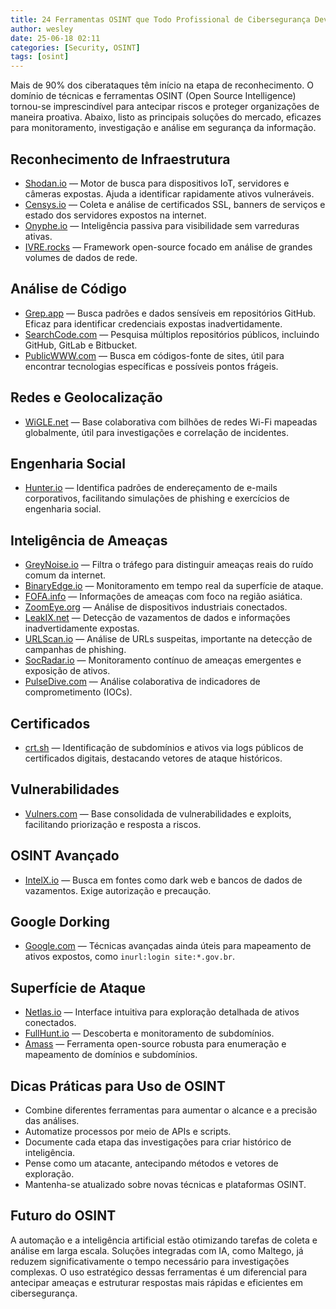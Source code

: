 ```yaml
---
title: 24 Ferramentas OSINT que Todo Profissional de Cibersegurança Deve Conhecer
author: wesley
date: 25-06-18 02:11
categories: [Security, OSINT]
tags: [osint]
---
```

Mais de 90% dos ciberataques têm início na etapa de reconhecimento. O domínio de técnicas e ferramentas OSINT (Open Source Intelligence) tornou-se imprescindível para antecipar riscos e proteger organizações de maneira proativa. Abaixo, listo as principais soluções do mercado, eficazes para monitoramento, investigação e análise em segurança da informação.

## Reconhecimento de Infraestrutura

- [Shodan.io](https://shodan.io) — Motor de busca para dispositivos IoT, servidores e câmeras expostas. Ajuda a identificar rapidamente ativos vulneráveis.
- [Censys.io](https://censys.io) — Coleta e análise de certificados SSL, banners de serviços e estado dos servidores expostos na internet.
- [Onyphe.io](https://www.onyphe.io) — Inteligência passiva para visibilidade sem varreduras ativas.
- [IVRE.rocks](https://ivre.rocks) — Framework open-source focado em análise de grandes volumes de dados de rede.

## Análise de Código

- [Grep.app](https://grep.app) — Busca padrões e dados sensíveis em repositórios GitHub. Eficaz para identificar credenciais expostas inadvertidamente.
- [SearchCode.com](https://searchcode.com) — Pesquisa múltiplos repositórios públicos, incluindo GitHub, GitLab e Bitbucket.
- [PublicWWW.com](https://publicwww.com) — Busca em códigos-fonte de sites, útil para encontrar tecnologias específicas e possíveis pontos frágeis.

## Redes e Geolocalização

- [WiGLE.net](https://wigle.net) — Base colaborativa com bilhões de redes Wi-Fi mapeadas globalmente, útil para investigações e correlação de incidentes.

## Engenharia Social

- [Hunter.io](https://hunter.io) — Identifica padrões de endereçamento de e-mails corporativos, facilitando simulações de phishing e exercícios de engenharia social.

## Inteligência de Ameaças

- [GreyNoise.io](https://greynoise.io) — Filtra o tráfego para distinguir ameaças reais do ruído comum da internet.
- [BinaryEdge.io](https://www.binaryedge.io) — Monitoramento em tempo real da superfície de ataque.
- [FOFA.info](https://fofa.info) — Informações de ameaças com foco na região asiática.
- [ZoomEye.org](https://www.zoomeye.org) — Análise de dispositivos industriais conectados.
- [LeakIX.net](https://leakix.net) — Detecção de vazamentos de dados e informações inadvertidamente expostas.
- [URLScan.io](https://urlscan.io) — Análise de URLs suspeitas, importante na detecção de campanhas de phishing.
- [SocRadar.io](https://socradar.io) — Monitoramento contínuo de ameaças emergentes e exposição de ativos.
- [PulseDive.com](https://pulsedive.com) — Análise colaborativa de indicadores de comprometimento (IOCs).

## Certificados

- [crt.sh](https://crt.sh) — Identificação de subdomínios e ativos via logs públicos de certificados digitais, destacando vetores de ataque históricos.

## Vulnerabilidades

- [Vulners.com](https://vulners.com) — Base consolidada de vulnerabilidades e exploits, facilitando priorização e resposta a riscos.

## OSINT Avançado

- [IntelX.io](https://intelx.io) — Busca em fontes como dark web e bancos de dados de vazamentos. Exige autorização e precaução.

## Google Dorking

- [Google.com](https://google.com) — Técnicas avançadas ainda úteis para mapeamento de ativos expostos, como `inurl:login site:*.gov.br`.

## Superfície de Ataque

- [Netlas.io](https://netlas.io) — Interface intuitiva para exploração detalhada de ativos conectados.
- [FullHunt.io](https://fullhunt.io) — Descoberta e monitoramento de subdomínios.
- [Amass](https://github.com/owasp-amass/amass) — Ferramenta open-source robusta para enumeração e mapeamento de domínios e subdomínios.

## Dicas Práticas para Uso de OSINT

- Combine diferentes ferramentas para aumentar o alcance e a precisão das análises.
- Automatize processos por meio de APIs e scripts.
- Documente cada etapa das investigações para criar histórico de inteligência.
- Pense como um atacante, antecipando métodos e vetores de exploração.
- Mantenha-se atualizado sobre novas técnicas e plataformas OSINT.

## Futuro do OSINT

A automação e a inteligência artificial estão otimizando tarefas de coleta e análise em larga escala. Soluções integradas com IA, como Maltego, já reduzem significativamente o tempo necessário para investigações complexas. O uso estratégico dessas ferramentas é um diferencial para antecipar ameaças e estruturar respostas mais rápidas e eficientes em cibersegurança.
